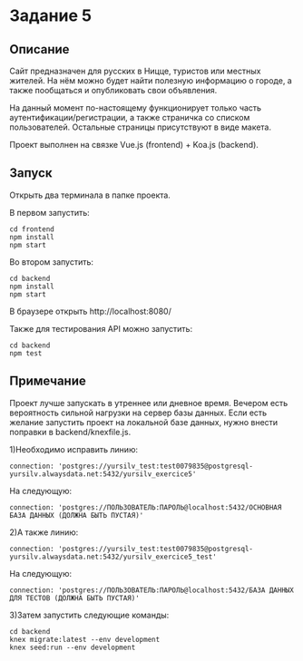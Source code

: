# Задание 5

## Описание
Сайт предназначен для русских в Ницце, туристов или местных жителей. На нём можно будет найти полезную информацию о городе, а также пообщаться и опубликовать свои объявления.

На данный момент по-настоящему функционирует только часть аутентификации/регистрации, а также страничка со списком пользователей. Остальные страницы присутствуют в виде макета.

Проект выполнен на связке Vue.js (frontend) + Koa.js (backend).

## Запуск
Открыть два терминала в папке проекта.

В первом запустить:

    cd frontend
    npm install
    npm start

Во втором запустить:

    cd backend
    npm install
    npm start

В браузере открыть http://localhost:8080/

Также для тестирования API можно запустить:

    cd backend
    npm test

## Примечание
Проект лучше запускать в утреннее или дневное время. Вечером есть вероятность сильной нагрузки на сервер базы данных.
Если есть желание запустить проект на локальной базе данных, нужно внести поправки в backend/knexfile.js.

1)Необходимо исправить линию:

    connection: 'postgres://yursilv_test:test0079835@postgresql-yursilv.alwaysdata.net:5432/yursilv_exercice5'

На следующую:

    connection: 'postgres://ПОЛЬЗОВАТЕЛЬ:ПАРОЛЬ@localhost:5432/ОСНОВНАЯ БАЗА ДАННЫХ (ДОЛЖНА БЫТЬ ПУСТАЯ)'

2)А также линию:

    connection: 'postgres://yursilv_test:test0079835@postgresql-yursilv.alwaysdata.net:5432/yursilv_exercice5_test'

На следующую:

    connection: 'postgres://ПОЛЬЗОВАТЕЛЬ:ПАРОЛЬ@localhost:5432/БАЗА ДАННЫХ ДЛЯ ТЕСТОВ (ДОЛЖНА БЫТЬ ПУСТАЯ)'

3)Затем запустить следующие команды:

    cd backend
    knex migrate:latest --env development
    knex seed:run --env development
